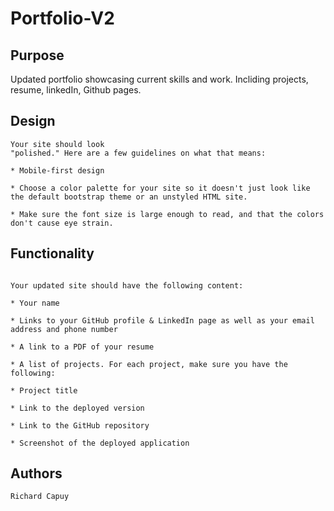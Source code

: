 # Portfolio-V2

## Purpose

Updated portfolio showcasing current skills and work. Incliding projects, resume, linkedIn, Github pages.

## Design

```
Your site should look
"polished." Here are a few guidelines on what that means:

* Mobile-first design

* Choose a color palette for your site so it doesn't just look like
the default bootstrap theme or an unstyled HTML site.

* Make sure the font size is large enough to read, and that the colors don't cause eye strain.

```
## Functionality

```

Your updated site should have the following content:

* Your name

* Links to your GitHub profile & LinkedIn page as well as your email address and phone number

* A link to a PDF of your resume

* A list of projects. For each project, make sure you have the following:

* Project title

* Link to the deployed version

* Link to the GitHub repository

* Screenshot of the deployed application

```

## Authors

```
Richard Capuy

```